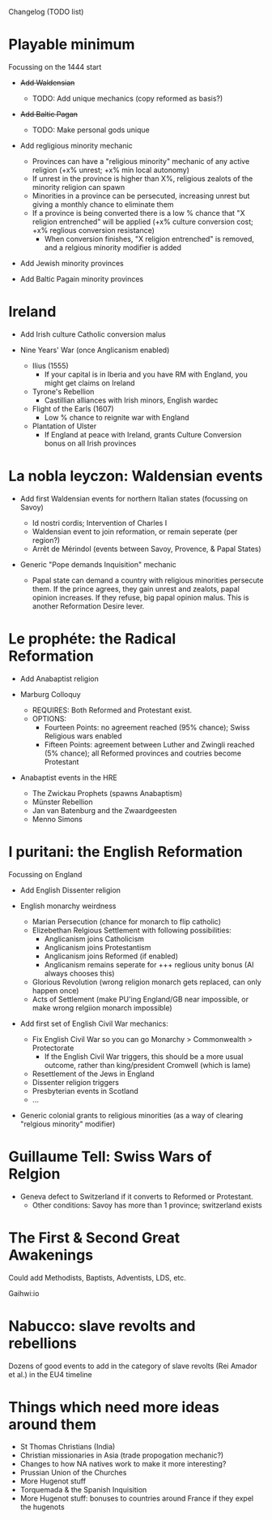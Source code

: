 Changelog (TODO list)

# Playable minimum

Focussing on the 1444 start

- ~~Add Waldensian~~
	- TODO: Add unique mechanics (copy reformed as basis?)
- ~~Add Baltic Pagan~~
	- TODO: Make personal gods unique

- Add regligious minority mechanic
	- Provinces can have a "religious minority" mechanic of any active religion (+x% unrest; +x% min local autonomy)
	- If unrest in the province is higher than X%, religious zealots of the minority religion can spawn
	- Minorities in a province can be persecuted, increasing unrest but giving a monthly chance to eliminate them
	- If a province is being converted there is a low % chance that "X religion entrenched" will be applied (+x% culture conversion cost; +x% reglious conversion resistance)
		- When conversion finishes, "X religion entrenched" is removed, and a relgious minority modifier is added

- Add Jewish minority provinces
- Add Baltic Pagain minority provinces

# Ireland

- Add Irish culture Catholic conversion malus

- Nine Years' War (once Anglicanism enabled)
	- Ilius (1555)
		- If your capital is in Iberia and you have RM with England, you might get claims on Ireland
	- Tyrone's Rebellion
		- Castillian alliances with Irish minors, English wardec
	- Flight of the Earls (1607)
		- Low % chance to reignite war with England
	- Plantation of Ulster
		- If England at peace with Ireland, grants Culture Conversion bonus on all Irish provinces


# La nobla leyczon: Waldensian events

- Add first Waldensian events for northern Italian states (focussing on Savoy)
	- Id nostri cordis; Intervention of Charles I
	- Waldensian event to join reformation, or remain seperate (per region?)
	- Arrêt de Mérindol (events between Savoy, Provence, & Papal States)

- Generic "Pope demands Inquisition" mechanic
	- Papal state can demand a country with religious minorities persecute them. If the
	  prince agrees, they gain unrest and zealots, papal opinion increases. If they refuse,
	  big papal opinion malus. This is another Reformation Desire lever.

# Le prophéte: the Radical Reformation

- Add Anabaptist religion

- Marburg Colloquy
	- REQUIRES: Both Reformed and Protestant exist.
	- OPTIONS:
		- Fourteen Points: no agreement reached (95% chance); Swiss Religious wars enabled
		- Fifteen Points: agreement between Luther and Zwingli reached (5% chance); all Reformed provinces and coutries become Protestant

- Anabaptist events in the HRE
	- The Zwickau Prophets (spawns Anabaptism)
	- Münster Rebellion
	- Jan van Batenburg and the Zwaardgeesten
	- Menno Simons


# I puritani: the English Reformation

Focussing on England

- Add English Dissenter religion

- English monarchy weirdness
	- Marian Persecution (chance for monarch to flip catholic)
	- Elizebethan Relgious Settlement with following possibilities:
		- Anglicanism joins Catholicism
		- Anglicanism joins Protestantism
		- Anglicanism joins Reformed (if enabled)
		- Anglicanism remains seperate for +++ reglious unity bonus (AI always chooses this)
	- Glorious Revolution (wrong religion monarch gets replaced, can only happen once)
	- Acts of Settlement (make PU'ing England/GB near impossible, or make wrong relgiion monarch impossible)

- Add first set of English Civil War mechanics:
	- Fix English Civil War so you can go Monarchy > Commonwealth > Protectorate
		- If the English Civil War triggers, this should be a more usual outcome, rather than king/president Cromwell (which is lame)
	- Resettlement of the Jews in England
	- Dissenter religion triggers
	- Presbyterian events in Scotland
	- ...

- Generic colonial grants to religious minorities (as a way of clearing "relgious minority" modifier)


# Guillaume Tell: Swiss Wars of Relgion

- Geneva defect to Switzerland if it converts to Reformed or Protestant.
	- Other conditions: Savoy has more than 1 province; switzerland exists


# The First & Second Great Awakenings

Could add Methodists, Baptists, Adventists, LDS, etc.

Gaihwi:io



# Nabucco: slave revolts and rebellions

Dozens of good events to add in the category of slave revolts (Rei Amador et al.) in the EU4 timeline


# Things which need more ideas around them

- St Thomas Christians (India)
- Christian missionaries in Asia (trade propogation mechanic?)
- Changes to how NA natives work to make it more interesting?
- Prussian Union of the Churches
- More Hugenot stuff
- Torquemada & the Spanish Inquisition
- More Hugenot stuff: bonuses to countries around France if they expel the hugenots
